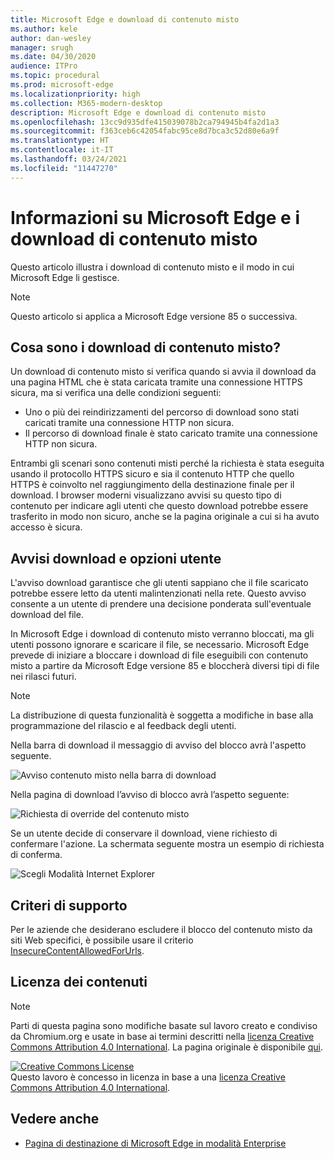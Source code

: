 ```yaml
---
title: Microsoft Edge e download di contenuto misto
ms.author: kele
author: dan-wesley
manager: srugh
ms.date: 04/30/2020
audience: ITPro
ms.topic: procedural
ms.prod: microsoft-edge
ms.localizationpriority: high
ms.collection: M365-modern-desktop
description: Microsoft Edge e download di contenuto misto
ms.openlocfilehash: 13cc9d935dfe415039078b2ca794945b4fa2d1a3
ms.sourcegitcommit: f363ceb6c42054fabc95ce8d7bca3c52d80e6a9f
ms.translationtype: HT
ms.contentlocale: it-IT
ms.lasthandoff: 03/24/2021
ms.locfileid: "11447270"
---
```

# <a name="learn-about-microsoft-edge-and-mixed-content-downloads"></a>Informazioni su Microsoft Edge e i download di contenuto misto

Questo articolo illustra i download di contenuto misto e il modo in cui Microsoft Edge li gestisce.

>[!NOTE]
>Questo articolo si applica a Microsoft Edge versione 85 o successiva.

## <a name="what-are-mixed-content-downloads"></a>Cosa sono i download di contenuto misto?

Un download di contenuto misto si verifica quando si avvia il download da una pagina HTML che è stata caricata tramite una connessione HTTPS sicura, ma si verifica una delle condizioni seguenti:

- Uno o più dei reindirizzamenti del percorso di download sono stati caricati tramite una connessione HTTP non sicura.
- Il percorso di download finale è stato caricato tramite una connessione HTTP non sicura.

Entrambi gli scenari sono contenuti misti perché la richiesta è stata eseguita usando il protocollo HTTPS sicuro e sia il contenuto HTTP che quello HTTPS è coinvolto nel raggiungimento della destinazione finale per il download. I browser moderni visualizzano avvisi su questo tipo di contenuto per indicare agli utenti che questo download potrebbe essere trasferito in modo non sicuro, anche se la pagina originale a cui si ha avuto accesso è sicura.

## <a name="download-warnings-and-user-options"></a>Avvisi download e opzioni utente

L'avviso download garantisce che gli utenti sappiano che il file scaricato potrebbe essere letto da utenti malintenzionati nella rete. Questo avviso consente a un utente di prendere una decisione ponderata sull'eventuale download del file.

In Microsoft Edge i download di contenuto misto verranno bloccati, ma gli utenti possono ignorare e scaricare il file, se necessario. Microsoft Edge prevede di iniziare a bloccare i download di file eseguibili con contenuto misto a partire da Microsoft Edge versione 85 e bloccherà diversi tipi di file nei rilasci futuri.

> [!NOTE]
> La distribuzione di questa funzionalità è soggetta a modifiche in base alla programmazione del rilascio e al feedback degli utenti.

<!-- The schedule of the block for different filetypes is to be determined and may be impacted by usage data and user feedback. -->

Nella barra di download il messaggio di avviso del blocco avrà l'aspetto seguente.

 ![Avviso contenuto misto nella barra di download](./media/edge-learnmore-mixed-content-downloads/edge-mixed-content-download-tray-warning.png)

Nella pagina di download l’avviso di blocco avrà l’aspetto seguente:

 ![Richiesta di override del contenuto misto](./media/edge-learnmore-mixed-content-downloads/edge-mixed-content-download-page-warning.png)

Se un utente decide di conservare il download, viene richiesto di confermare l'azione. La schermata seguente mostra un esempio di richiesta di conferma.

 ![Scegli Modalità Internet Explorer](./media/edge-learnmore-mixed-content-downloads/edge-mixed-content-download-override.png)

## <a name="supporting-policies"></a>Criteri di supporto

Per le aziende che desiderano escludere il blocco del contenuto misto da siti Web specifici, è possibile usare il criterio [InsecureContentAllowedForUrls](./microsoft-edge-policies.md#insecurecontentallowedforurls).

## <a name="content-license"></a>Licenza dei contenuti

> [!NOTE]
> Parti di questa pagina sono modifiche basate sul lavoro creato e condiviso da Chromium.org e usate in base ai termini descritti nella [licenza Creative Commons Attribution 4.0 International](http://creativecommons.org/licenses/by/4.0/). La pagina originale è disponibile [qui](https://developers.google.com/web/fundamentals/security/prevent-mixed-content/what-is-mixed-content).
  
<a rel="license" href="http://creativecommons.org/licenses/by/4.0/"><img alt="Creative Commons License" style="border-width:0" src="https://i.creativecommons.org/l/by/4.0/88x31.png" /></a><br />Questo lavoro è concesso in licenza in base a una <a rel="license" href="http://creativecommons.org/licenses/by/4.0/">licenza Creative Commons Attribution 4.0 International</a>.

## <a name="see-also"></a>Vedere anche

- [Pagina di destinazione di Microsoft Edge in modalità Enterprise](https://aka.ms/EdgeEnterprise)
